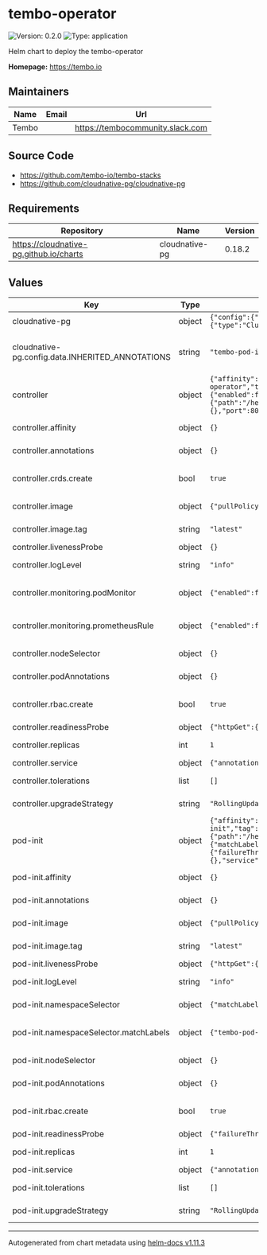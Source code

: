 # tembo-operator

![Version: 0.2.0](https://img.shields.io/badge/Version-0.2.0-informational?style=flat-square) ![Type: application](https://img.shields.io/badge/Type-application-informational?style=flat-square)

Helm chart to deploy the tembo-operator

**Homepage:** <https://tembo.io>

## Maintainers

| Name | Email | Url |
| ---- | ------ | --- |
| Tembo |  | <https://tembocommunity.slack.com> |

## Source Code

* <https://github.com/tembo-io/tembo-stacks>
* <https://github.com/cloudnative-pg/cloudnative-pg>

## Requirements

| Repository | Name | Version |
|------------|------|---------|
| https://cloudnative-pg.github.io/charts | cloudnative-pg | 0.18.2 |

## Values

| Key | Type | Default | Description |
|-----|------|---------|-------------|
| cloudnative-pg | object | `{"config":{"create":true,"data":{"INHERITED_ANNOTATIONS":"tembo-pod-init.tembo.io/*, tembo.io/*"}},"enabled":true,"monitoring":{"podMonitorEnabled":false},"service":{"type":"ClusterIP"}}` | Cloudnative-PG configuration |
| cloudnative-pg.config.data.INHERITED_ANNOTATIONS | string | `"tembo-pod-init.tembo.io/*, tembo.io/*"` | INHERITED_ANNOTATIONS needs to match what is set in pod-init namespaceSelector.matchLabels |
| controller | object | `{"affinity":{},"annotations":{},"crds":{"create":true},"enabled":true,"extraEnv":[],"image":{"pullPolicy":"Always","repository":"quay.io/tembo/tembo-operator","tag":"latest"},"livenessProbe":{},"logLevel":"info","monitoring":{"podMonitor":{"enabled":false,"path":"/metrics","port":"http"},"prometheusRule":{"enabled":false}},"nameOverride":null,"namespaceOverride":null,"nodeSelector":{},"podAnnotations":{},"rbac":{"create":true},"readinessProbe":{"httpGet":{"path":"/health","port":"http","scheme":"HTTP"},"initialDelaySeconds":5,"periodSeconds":5},"replicas":1,"resources":{},"service":{"annotations":{},"port":80,"targetPort":8080,"type":"ClusterIP"},"tolerations":[],"upgradeStrategy":"RollingUpdate"}` | The controller configuration |
| controller.affinity | object | `{}` | Affinity for the controller to be installed. |
| controller.annotations | object | `{}` | Annotations to be added to the deployment |
| controller.crds.create | bool | `true` | Specifies whether the CRDs should be created when installing the chart. |
| controller.image | object | `{"pullPolicy":"Always","repository":"quay.io/tembo/tembo-operator","tag":"latest"}` | The default image for the controller |
| controller.image.tag | string | `"latest"` | Overrides the image tag whose default is latest |
| controller.livenessProbe | object | `{}` | LivenessProbe configuration |
| controller.logLevel | string | `"info"` | The log level to set inside the tembo-controller, default is info |
| controller.monitoring.podMonitor | object | `{"enabled":false,"path":"/metrics","port":"http"}` | Specifies whether to enable the PodMonitor.  Requires Prometheus Operator CRDs |
| controller.monitoring.prometheusRule | object | `{"enabled":false}` | Specifies whether the monitoring should be enabled. Requires Prometheus Operator CRDs. |
| controller.nodeSelector | object | `{}` | Nodeselector for the controller to be installed. |
| controller.podAnnotations | object | `{}` | Annotations to be added to the pod. |
| controller.rbac.create | bool | `true` | Specifies whether ClusterRole and ClusterRoleBinding should be created. |
| controller.readinessProbe | object | `{"httpGet":{"path":"/health","port":"http","scheme":"HTTP"},"initialDelaySeconds":5,"periodSeconds":5}` | ReadinessProbe configuration |
| controller.replicas | int | `1` | The number of replicas to set for the tembo-controller |
| controller.service | object | `{"annotations":{},"port":80,"targetPort":8080,"type":"ClusterIP"}` | Service configuraton |
| controller.tolerations | list | `[]` | Tolerations for the controller to be installed. |
| controller.upgradeStrategy | string | `"RollingUpdate"` | Deployment upgradeStrategy configuration |
| pod-init | object | `{"affinity":{},"annotations":{},"enabled":true,"extraEnv":[],"image":{"pullPolicy":"IfNotPresent","repository":"quay.io/tembo/tembo-pod-init","tag":"latest"},"livenessProbe":{"httpGet":{"path":"/health/liveness","port":8443,"scheme":"HTTPS"},"initialDelaySeconds":15},"logLevel":"info","nameOverride":null,"namespaceOverride":null,"namespaceSelector":{"matchLabels":{"tembo-pod-init.tembo.io/watch":"true"}},"nodeSelector":{},"podAnnotations":{},"rbac":{"create":true},"readinessProbe":{"failureThreshold":3,"httpGet":{"path":"/health/readiness","port":8443,"scheme":"HTTPS"},"periodSeconds":15,"timeoutSeconds":15},"replicas":1,"resources":{},"service":{"annotations":{},"port":443,"targetPort":8443,"type":"ClusterIP"},"tolerations":[],"upgradeStrategy":"RollingUpdate"}` | The pod-init configuration |
| pod-init.affinity | object | `{}` | Affinity for the deployment to be installed. |
| pod-init.annotations | object | `{}` | Annotations to be added to the deployment |
| pod-init.image | object | `{"pullPolicy":"IfNotPresent","repository":"quay.io/tembo/tembo-pod-init","tag":"latest"}` | The default image for the pod-init deployment |
| pod-init.image.tag | string | `"latest"` | Overrides the image tag whose default is latest |
| pod-init.livenessProbe | object | `{"httpGet":{"path":"/health/liveness","port":8443,"scheme":"HTTPS"},"initialDelaySeconds":15}` | LivenessProbe configuration |
| pod-init.logLevel | string | `"info"` | The log level to set inside the tembo-controller, default is info |
| pod-init.namespaceSelector | object | `{"matchLabels":{"tembo-pod-init.tembo.io/watch":"true"}}` | Namespace Selector Label confguration |
| pod-init.namespaceSelector.matchLabels | object | `{"tembo-pod-init.tembo.io/watch":"true"}` | Labels to match namespaces for the Mutating Webhook configuation |
| pod-init.nodeSelector | object | `{}` | Nodeselector for the deployment to be installed. |
| pod-init.podAnnotations | object | `{}` | Annotations to be added to the pod |
| pod-init.rbac.create | bool | `true` | Specifies whether ClusterRole and ClusterRoleBinding should be created. |
| pod-init.readinessProbe | object | `{"failureThreshold":3,"httpGet":{"path":"/health/readiness","port":8443,"scheme":"HTTPS"},"periodSeconds":15,"timeoutSeconds":15}` | ReadinessProbe configuration |
| pod-init.replicas | int | `1` | The number of replicas to set for the tembo-controller |
| pod-init.service | object | `{"annotations":{},"port":443,"targetPort":8443,"type":"ClusterIP"}` | Service configuraton |
| pod-init.tolerations | list | `[]` | Tolerations for the deployment to be installed. |
| pod-init.upgradeStrategy | string | `"RollingUpdate"` | Deployment upgradeStrategy configuration |

----------------------------------------------
Autogenerated from chart metadata using [helm-docs v1.11.3](https://github.com/norwoodj/helm-docs/releases/v1.11.3)
